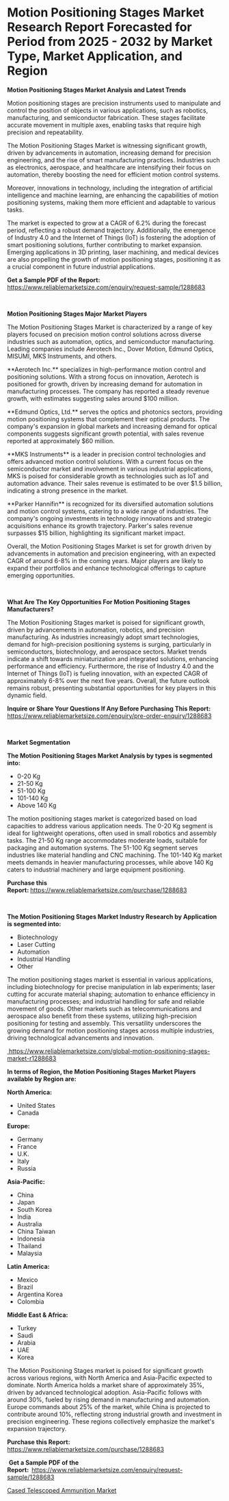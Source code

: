 <p><h1>Motion Positioning Stages Market Research Report Forecasted for Period from 2025 -  2032 by Market Type, Market Application, and Region</h1></p><p><strong>Motion Positioning Stages Market Analysis and Latest Trends</strong></p>
<p><p>Motion positioning stages are precision instruments used to manipulate and control the position of objects in various applications, such as robotics, manufacturing, and semiconductor fabrication. These stages facilitate accurate movement in multiple axes, enabling tasks that require high precision and repeatability. </p><p>The Motion Positioning Stages Market is witnessing significant growth, driven by advancements in automation, increasing demand for precision engineering, and the rise of smart manufacturing practices. Industries such as electronics, aerospace, and healthcare are intensifying their focus on automation, thereby boosting the need for efficient motion control systems. </p><p>Moreover, innovations in technology, including the integration of artificial intelligence and machine learning, are enhancing the capabilities of motion positioning systems, making them more efficient and adaptable to various tasks. </p><p>The market is expected to grow at a CAGR of 6.2% during the forecast period, reflecting a robust demand trajectory. Additionally, the emergence of Industry 4.0 and the Internet of Things (IoT) is fostering the adoption of smart positioning solutions, further contributing to market expansion. Emerging applications in 3D printing, laser machining, and medical devices are also propelling the growth of motion positioning stages, positioning it as a crucial component in future industrial applications.</p></p>
<p><strong>Get a Sample PDF of the Report:&nbsp;</strong> <a href="https://www.reliablemarketsize.com/enquiry/request-sample/1288683?utm_campaign=3016&utm_medium=2&utm_source=Github&utm_content=ia&utm_term=29032025&utm_id=motion-positioning-stages">https://www.reliablemarketsize.com/enquiry/request-sample/1288683</a></p>
<p>&nbsp;</p>
<p><strong>Motion Positioning Stages Major Market Players</strong></p>
<p><p>The Motion Positioning Stages Market is characterized by a range of key players focused on precision motion control solutions across diverse industries such as automation, optics, and semiconductor manufacturing. Leading companies include Aerotech Inc., Dover Motion, Edmund Optics, MISUMI, MKS Instruments, and others.</p><p>**Aerotech Inc.** specializes in high-performance motion control and positioning solutions. With a strong focus on innovation, Aerotech is positioned for growth, driven by increasing demand for automation in manufacturing processes. The company has reported a steady revenue growth, with estimates suggesting sales around $100 million.</p><p>**Edmund Optics, Ltd.** serves the optics and photonics sectors, providing motion positioning systems that complement their optical products. The company's expansion in global markets and increasing demand for optical components suggests significant growth potential, with sales revenue reported at approximately $60 million.</p><p>**MKS Instruments** is a leader in precision control technologies and offers advanced motion control solutions. With a current focus on the semiconductor market and involvement in various industrial applications, MKS is poised for considerable growth as technologies such as IoT and automation advance. Their sales revenue is estimated to be over $1.5 billion, indicating a strong presence in the market.</p><p>**Parker Hannifin** is recognized for its diversified automation solutions and motion control systems, catering to a wide range of industries. The company's ongoing investments in technology innovations and strategic acquisitions enhance its growth trajectory. Parker's sales revenue surpasses $15 billion, highlighting its significant market impact.</p><p>Overall, the Motion Positioning Stages Market is set for growth driven by advancements in automation and precision engineering, with an expected CAGR of around 6-8% in the coming years. Major players are likely to expand their portfolios and enhance technological offerings to capture emerging opportunities.</p></p>
<p>&nbsp;</p>
<p><strong>What Are The Key Opportunities For Motion Positioning Stages Manufacturers?</strong></p>
<p><p>The Motion Positioning Stages market is poised for significant growth, driven by advancements in automation, robotics, and precision manufacturing. As industries increasingly adopt smart technologies, demand for high-precision positioning systems is surging, particularly in semiconductors, biotechnology, and aerospace sectors. Market trends indicate a shift towards miniaturization and integrated solutions, enhancing performance and efficiency. Furthermore, the rise of Industry 4.0 and the Internet of Things (IoT) is fueling innovation, with an expected CAGR of approximately 6-8% over the next five years. Overall, the future outlook remains robust, presenting substantial opportunities for key players in this dynamic field.</p></p>
<p><strong>Inquire or Share Your Questions If Any Before Purchasing This Report:</strong> <a href="https://www.reliablemarketsize.com/enquiry/pre-order-enquiry/1288683?utm_campaign=3016&utm_medium=2&utm_source=Github&utm_content=ia&utm_term=29032025&utm_id=motion-positioning-stages">https://www.reliablemarketsize.com/enquiry/pre-order-enquiry/1288683</a></p>
<p>&nbsp;</p>
<p><strong>Market Segmentation</strong></p>
<p><strong>The Motion Positioning Stages Market Analysis by types is segmented into:</strong></p>
<p><ul><li>0-20 Kg</li><li>21-50 Kg</li><li>51-100 Kg</li><li>101-140 Kg</li><li>Above 140 Kg</li></ul></p>
<p><p>The motion positioning stages market is categorized based on load capacities to address various application needs. The 0-20 Kg segment is ideal for lightweight operations, often used in small robotics and assembly tasks. The 21-50 Kg range accommodates moderate loads, suitable for packaging and automation systems. The 51-100 Kg segment serves industries like material handling and CNC machining. The 101-140 Kg market meets demands in heavier manufacturing processes, while above 140 Kg caters to industrial machinery and large equipment positioning.</p></p>
<p><strong>Purchase this Report:&nbsp;</strong><a href="https://www.reliablemarketsize.com/purchase/1288683?utm_campaign=3016&utm_medium=2&utm_source=Github&utm_content=ia&utm_term=29032025&utm_id=motion-positioning-stages">https://www.reliablemarketsize.com/purchase/1288683</a></p>
<p>&nbsp;</p>
<p><strong>The Motion Positioning Stages Market Industry Research by Application is segmented into:</strong></p>
<p><ul><li>Biotechnology</li><li>Laser Cutting</li><li>Automation</li><li>Industrial Handling</li><li>Other</li></ul></p>
<p><p>The motion positioning stages market is essential in various applications, including biotechnology for precise manipulation in lab experiments; laser cutting for accurate material shaping; automation to enhance efficiency in manufacturing processes; and industrial handling for safe and reliable movement of goods. Other markets such as telecommunications and aerospace also benefit from these systems, utilizing high-precision positioning for testing and assembly. This versatility underscores the growing demand for motion positioning stages across multiple industries, driving technological advancements and innovation.</p></p>
<p><a href="https://www.reliablemarketsize.com/global-motion-positioning-stages-market-r1288683?utm_campaign=3016&utm_medium=2&utm_source=Github&utm_content=ia&utm_term=29032025&utm_id=motion-positioning-stages">&nbsp;https://www.reliablemarketsize.com/global-motion-positioning-stages-market-r1288683</a></p>
<p><strong>In terms of Region, the Motion Positioning Stages Market Players available by Region are:</strong></p>
<p>
    <p> <strong> North America: </strong>
        <ul>
            <li>United States</li>
            <li>Canada</li>
        </ul>
        </p> 
    <p> <strong> Europe: </strong>
        <ul>
            <li>Germany</li>
            <li>France</li>
            <li>U.K.</li>
            <li>Italy</li>
            <li>Russia</li>
        </ul>
        </p> 
    <p> <strong> Asia-Pacific: </strong>
        <ul>
            <li>China</li>
            <li>Japan</li>
            <li>South Korea</li>
            <li>India</li>
            <li>Australia</li>
            <li>China Taiwan</li>
            <li>Indonesia</li>
            <li>Thailand</li>
            <li>Malaysia</li>
        </ul>
        </p> 
    <p> <strong> Latin America: </strong>
        <ul>
            <li>Mexico</li>
            <li>Brazil</li>
            <li>Argentina Korea</li>
            <li>Colombia</li>
        </ul>
        </p> 
    <p> <strong> Middle East & Africa: </strong>
        <ul>
            <li>Turkey</li>
            <li>Saudi</li>
            <li>Arabia</li>
            <li>UAE</li>
            <li>Korea</li>
        </ul>
    </p>
    </p>
<p><p>The Motion Positioning Stages market is poised for significant growth across various regions, with North America and Asia-Pacific expected to dominate. North America holds a market share of approximately 35%, driven by advanced technological adoption. Asia-Pacific follows with around 30%, fueled by rising demand in manufacturing and automation. Europe commands about 25% of the market, while China is projected to contribute around 10%, reflecting strong industrial growth and investment in precision engineering. These regions collectively emphasize the market's expansion trajectory.</p></p>
<p><strong>Purchase this Report: </strong><a href="https://www.reliablemarketsize.com/purchase/1288683?utm_campaign=3016&utm_medium=2&utm_source=Github&utm_content=ia&utm_term=29032025&utm_id=motion-positioning-stages">https://www.reliablemarketsize.com/purchase/1288683</a></p>
<p>&nbsp;<strong>Get a Sample PDF of the Report:&nbsp;&nbsp;</strong><a href="https://www.reliablemarketsize.com/enquiry/request-sample/1288683?utm_campaign=3016&utm_medium=2&utm_source=Github&utm_content=ia&utm_term=29032025&utm_id=motion-positioning-stages">https://www.reliablemarketsize.com/enquiry/request-sample/1288683</a></p>
<p><strong></strong></p>
<p><p><a href="https://github.com/xalatieusope/Market-Research-Report-List-1/blob/main/cased-telescoped-ammunition-market.md?utm_campaign=3016&utm_medium=2&utm_source=Github&utm_content=ia&utm_term=29032025&utm_id=motion-positioning-stages">Cased Telescoped Ammunition Market</a></p></p>